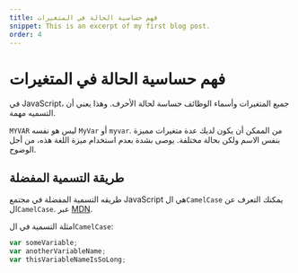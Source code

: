 ```yaml
---
title: فهم حساسية الحالة في المتغيرات
snippet: This is an excerpt of my first blog post.
order: 4
---
```


# فهم حساسية الحالة في المتغيرات

في JavaScript، جميع المتغيرات وأسماء الوظائف حساسة لحالة الأحرف. وهذا يعني أن
التسميه مهمة.

`MYVAR` ليس هو نفسه `MyVar` أو `myvar`. من الممكن أن يكون لديك عدة متغيرات مميزة
بنفس الاسم ولكن بحالة مختلفة. يوصى بشدة بعدم استخدام ميزة اللغة هذه، من أجل
الوضوح.

## طريقة التسمية المفضلة

طريقه التسمية المفضلة في مجتمع JavaScript هي ال`CamelCase` يمكنك التعرف عن
ال`CamelCase`. عبر
[MDN](https://developer.mozilla.org/en-US/docs/Glossary/Camel_case).

امثلة التسمية في ال`CamelCase`:

```js
var someVariable;
var anotherVariableName;
var thisVariableNameIsSoLong;
```
